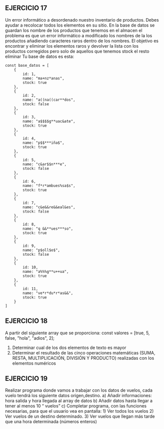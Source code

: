 ## EJERCICIO 17

Un error informático a desordenado nuestro inventario de productos. Debes ayudar a recolocar todos los elementos en su 
sitio. 
En la base de datos se guardan los nombre de los productos que tenemos en el almacen el problema es que un error informático a modificado los nombres de la los productos añadiendo caracteres raros dentro de los nombres. El objetivo es encontrar y eliminar los elementos raros y devolver la lista con los productos corregidos pero solo de aquellos que tenemos stock el resto eliminar 
Tu base de datos es esta:

````
const base_datos = [ 
    { 
        id: 1, 
        name: "ma+nz*anas", 
        stock: true 
    }, 
    { 
        id: 2, 
        name: "a((na((car**dos", 
        stock: false 
    }, 
    { 
        id: 3, 
        name: "a$$$$g**uac&ate", 
        stock: true 
    }, 
    { 
        id: 4, 
        name: "p$$***iña$", 
        stock: true 
    }, 
    { 
        id: 5, 
        name: "c&ar$$n***e", 
        stock: false 
    }, 
    { 
        id: 6, 
        name: "f*r*ambues%sa$s", 
        stock: true 
    }, 
    { 
        id: 7, 
        name: "c&e&&re&&eal&es", 
        stock: false 
    }, 
    { 
        id: 8, 
        name: "q &&**ues***so", 
        stock: true 
    }, 
    { 
        id: 9, 
        name: "p$oll$o$", 
        stock: false 
    }, 
    { 
        id: 10, 
        name: "a%%%g**u++ua", 
        stock: true 
    }, 
    { 
        id: 11, 
        name: "ve*r*du*r*as&&", 
        stock: true 
    } 
] 
`````


## EJERCICIO 18

A partir del siguiente array que se proporciona: const valores = [true, 5, false, "hola", "adios", 2];  
1. Determinar cual de los dos elementos de texto es mayor  
2. Determinar el resultado de las cinco operaciones matemáticas (SUMA, RESTA, MULTIPLICACIÓN, DIVISIÓN Y PRODUCTO) realizadas con los elementos numéricos 


## EJERCICIO 19

Realizar programa donde vamos a trabajar con los datos de vuelos, cada vuelo tendrá los siguiente datos origen,destino. 
    a) Añadir informaciones: hora salida y hora llegada al 
    array de datos 
    b) Añadir datos hasta llegar a tener al menos 10 
    “ vuelos” 
    c) Completar programa, con las funciones necesarias, 
    para que el usuario vea en pantalla: 
       1) Ver todos los vuelos 
       2) Ver vuelos de un destino determinado. 
       3) Ver vuelos que llegan más tarde que una hora determinada (números enteros)